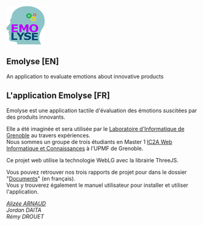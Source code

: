 ![](https://github.com/Emolyse/Emolyse/blob/master/images/logo_light.png)
## Emolyse [EN]
An application to evaluate emotions about innovative products

## L'application Emolyse [FR]

Emolyse est une application tactile d'évaluation des émotions suscitées par des produits innovants.

Elle a été imaginée et sera utilisée par le [Laboratoire d'Informatique de Grenoble](https://www.liglab.fr/) au travers expériences.   
Nous sommes un groupe de trois étudiants en Master 1 [IC2A Web Informatique et Connaissances](http://imss-www.upmf-grenoble.fr/master-ic2a/wic) à l'UPMF de Grenoble.

Ce projet web utilise la technologie WebLG avec la librairie ThreeJS.

Vous pouvez retrouver nos trois rapports de projet pour dans le dossier "[Documents](https://github.com/Emolyse/Emolyse/tree/master/documents)" (en français).  
Vous y trouverez également le manuel utilisateur pour installer et utiliser l'application. 

[*Alizée ARNAUD*](http://alizee-arnaud.com)  
*Jordan DAITA*  
*Rémy DROUET*



